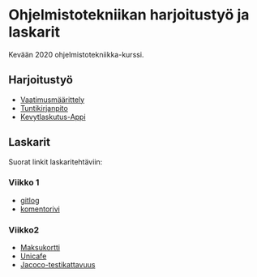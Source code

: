 # Ohjelmistotekniikan harjoitustyö ja laskarit

Kevään 2020 ohjelmistotekniikka-kurssi.

## Harjoitustyö

* [Vaatimusmäärittely](https://github.com/ilkkamaksy/ot-harjoitustyo/dokumentaatio/vaatimusmaarittely.md)
* [Tuntikirjanpito](https://github.com/ilkkamaksy/ot-harjoitustyo/dokumentaatio/tuntikirjanpito)
* [Kevytlaskutus-Appi](https://github.com/ilkkamaksy/ot-harjoitustyo/Kevytlaskutus)

## Laskarit 

Suorat linkit laskaritehtäviin:

### Viikko 1

* [gitlog](https://github.com/ilkkamaksy/ot-harjoitustyo/blob/master/laskarit/viikko1/gitlog.txt)
* [komentorivi](https://github.com/ilkkamaksy/ot-harjoitustyo/blob/master/laskarit/viikko1/komentorivi.txt)

### Viikko2 

* [Maksukortti](https://github.com/ilkkamaksy/ot-harjoitustyo/laskarit/viikko2/Maksukortti/)
* [Unicafe](https://github.com/ilkkamaksy/ot-harjoitustyo/laskarit/viikko2/Unicafe/)
* [Jacoco-testikattavuus](https://github.com/ilkkamaksy/ot-harjoitustyo/laskarit/viikko2/testikattavuus-jacoco.jpg)





